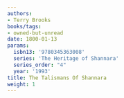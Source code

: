 ```yaml
---
authors:
- Terry Brooks
books/tags:
- owned-but-unread
date: 1800-01-13
params:
  isbn13: '9780345363008'
  series: 'The Heritage of Shannara'
  series_order: "4"
  year: '1993'
title: The Talismans Of Shannara
weight: 1
---
```



<!--more-->